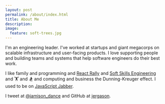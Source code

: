 ```yaml
---
layout: post
permalink: /about/index.html
title: About Me
description:
image:
  feature: soft-trees.jpg
---
```


I'm an engineering leader. I've worked at startups and giant megacorps on scalable infrastructure and user-facing products. I love supporting people and building teams and systems that help software engineers do their best work.

I like family and programming and [React Rally](https://reactrally.com) and [Soft Skills Engineering](https://softskills.audio) and 🏋️ and 🏂 and computing and business the Dunning-Kreuger effect.
I used to be on [JavaScript Jabber](https://jsjabber.com).

I tweet at [@jamison_dance](https://twitter.com/jamison_dance) and GitHub at [jergason](https://github.com/jergason).
